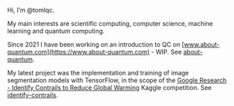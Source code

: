 Hi, I’m @tomlqc.

My main interests are scientific computing, computer science, machine learning and quantum computing.

Since 2021 I have been working on an introduction to QC on [www.about-quantum.com](https://www.about-quantum.com) - WIP.
See [about-quantum](https://github.com/tomlqc/about-quantum).

My latest project was the implementation and training of image segmentation models with TensorFlow,
in the scope of the
[Google Research - Identify Contrails to Reduce Global Warming](https://www.kaggle.com/competitions/google-research-identify-contrails-reduce-global-warming)
Kaggle competition.
See [identify-contrails](https://github.com/tomlqc/identify-contrails).
